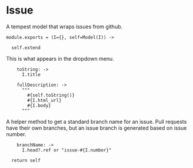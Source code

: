 Issue
=====

A tempest model that wraps issues from github.

    module.exports = (I={}, self=Model(I)) ->

      self.extend

This is what appears in the dropdown menu.

        toString: ->
          I.title

        fullDescription: ->
          """
            #{self.toString()}
            #{I.html_url}
            #{I.body}
          """

A helper method to get a standard branch name for an issue. Pull requests have
their own branches, but an issue branch is generated based on issue number.

        branchName: ->
          I.head?.ref or "issue-#{I.number}"

      return self

